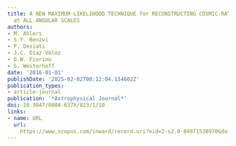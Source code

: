 ```yaml
---
title: A NEW MAXIMUM-LIKELIHOOD TECHNIQUE for RECONSTRUCTING COSMIC-RAY ANISOTROPY
  at ALL ANGULAR SCALES
authors:
- M. Ahlers
- S.Y. Benzvi
- P. Desiati
- J.C. Díaz-Vélez
- D.W. Fiorino
- S. Westerhoff
date: '2016-01-01'
publishDate: '2025-02-02T00:12:04.134602Z'
publication_types:
- article-journal
publication: '*Astrophysical Journal*'
doi: 10.3847/0004-637X/823/1/10
links:
- name: URL
  url: 
    https://www.scopus.com/inward/record.uri?eid=2-s2.0-84971538970&doi=10.3847%2f0004-637X%2f823%2f1%2f10&partnerID=40&md5=1af02ff27e0b040215a06a5cdc3ffa81
---
```

